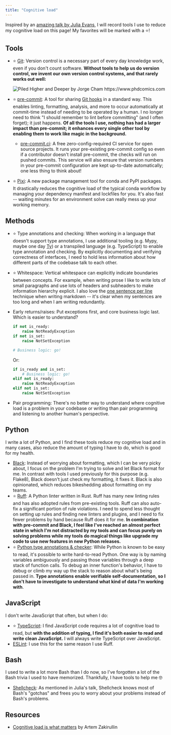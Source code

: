 ```yaml
---
title: "Cognitive load"
---
```


Inspired by an
[amazing talk by Julia Evans](https://jvns.ca/blog/2023/10/06/new-talk--making-hard-things-easy/),
I will record tools I use to reduce my cognitive load on this page! My favorites will be
marked with a ⭐!


## Tools

* ⭐ [Git](https://git-scm.com/): Version control is a necessary part of every day
  knowledge work, even if you don't count software. **Without tools to help us do
  version control, we invent our own version control systems, and that rarely works
  out well:**

  ![_Piled Higher and Deeper_ by Jorge Cham <https://www.phdcomics.com>](https://uidaholib.github.io/get-git/images/phd101212s.gif)

* ⭐ [pre-commit](https://pre-commit.com/): A tool for sharing
  [Git hooks](https://git-scm.com/book/en/v2/Customizing-Git-Git-Hooks) in a standard
  way.  This enables linting, formatting, analysis, and more to occur automatically at
  commit-time instead of needing to be operated by a human. I no longer need to think "I
  should remember to lint before committing" (and I often forget); it just happens.
  **Of all the tools I use, nothing has had a larger impact than pre-commit; it enhances
  every single other tool by enabling them to work like magic in the background.**
    * [pre-commit.ci](https://pre-commit.ci/): A free zero-config-required CI service
      for open source projects. It runs your pre-existing pre-commit config so even if a
      contributor doesn't install pre-commit, the checks will run on pushed commits.
      This service will also ensure that version numbers in your pre-commit
      configuration are kept up-to-date automatically; one less thing to think about!
* ⭐ [Pixi](https://pixi.sh): A new package management tool for conda and PyPI packages.
  It drastically reduces the cognitive load of the typical conda workflow by managing
  your dependency manifest and lockfiles for you.
  It's also fast -- waiting minutes for an environment solve can really mess up your
  working memory.


## Methods

* ⭐ Type annotations and checking: When working in a language that doesn't support type
  annotations, I use additional tooling (e.g. Mypy, maybe one day
  [Ty](https://docs.astral.sh/ty/)) or a transpiled language (e.g. TypeScript) to enable
  type annotation and checking. By explicitly documenting and verifying correctness of
  interfaces, I need to hold less information about how different parts of the codebase
  talk to each other.
* ⭐ Whitespace: Vertical whitespace can explicitly indicate boundaries
  between concepts.
  For example, when writing prose I like to write lots of small paragraphs and use lots
  of headers and subheaders to make information hierarchy explicit.
  I also love the
  [one sentence per line](https://nick.groenen.me/notes/one-sentence-per-line/)
  technique when writing markdown -- it's clear when my sentences are too long and when
  I am writing redundantly.
* Early returns/raises: Put exceptions first, and core business logic last.
  Which is easier to understand?

  ```python
  if not is_ready:
      raise NotReadyException
  if not is_set:
      raise NotSetException

  # Business logic: go!
  ```

  Or:

  ```python
  if is_ready and is_set:
      # Business logic: go!
  elif not is_ready:
      raise NotReadyException
  elif not is_set:
      raise NotSetException
  ```

* Pair programming: There's no better way to understand where cognitive load is a
  problem in your codebase or writing than pair programming and listening to another
  human's perspective.


## Python

I write a lot of Python, and I find these tools reduce my cognitive load and in many
cases, also reduce the amount of typing I have to do, which is good for my health.

* [Black](https://github.com/psf/black): Instead of worrying about formatting, which I
  can be very picky about, I focus on the problem I'm trying to solve and let Black
  format for me. In contrast with tools I used previously for this purpose (e.g.
  Flake8), Black doesn't just check my formatting, it fixes it. Black is also
  opinionated, which reduces bikeshedding about formatting on my teams.
* ⭐ [Ruff](https://github.com/astral-sh/ruff): A Python linter written in Rust. Ruff has
  many new linting rules and has also adopted rules from pre-existing tools. Ruff can
  also auto-fix a significant portion of rule violations. I need to spend less thought
  on setting up rules and finding new linters and plugins, and I need to fix fewer
  problems by hand because Ruff does it for me. **In combination with pre-commit and
  Black, I feel like I've reached an almost perfect state in which I'm not distracted by
  my tools and can focus purely on solving problems while my tools do magical things
  like upgrade my code to use new features in new Python releases.**
* ⭐ [Python type annotations & checker](https://docs.python.org/3/library/typing.html):
  While Python is known to be easy to read, it's possible to write hard-to-read Python.
  One way is by naming variables ambiguously and passing those variables through a deep
  stack of function calls. To debug an inner function's behavior, I have to debug or
  climb my way up the stack to reason about what's being passed in. **Type annotations
  enable verifiable self-documentation, so I don't have to investigate to understand
  what kind of data I'm working with**.


## JavaScript

I don't write JavaScript that often, but when I do:

* ⭐ [TypeScript](https://www.typescriptlang.org/): I find JavaScript code requires a
  lot of cognitive load to read, but **with the addition of typing, I find it's both
  easier to read and write clean JavaScript.** I will always write TypeScript over
  JavaScript.
* [ESLint](https://eslint.org/): I use this for the same reason I use Ruff.


## Bash

I used to write a lot more Bash than I do now, so I've forgotten a lot of the Bash
trivia I used to have memorized. Thankfully, I have tools to help me 🤓

* [Shellcheck](https://www.shellcheck.net/): As mentioned in Julia's talk, Shellcheck
  knows most of Bash's "gotchas" and frees you to worry about your problems instead of
  Bash's problems.


## Resources

* [Cognitive load is what matters](https://minds.md/zakirullin/cognitive) by Artem
  Zakirullin
